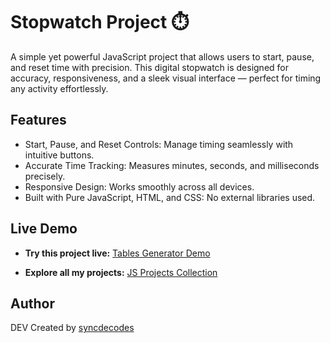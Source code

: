 # Stopwatch Project ⏱️

A simple yet powerful JavaScript project that allows users to start, pause, and reset time with precision. This digital stopwatch is designed for accuracy, responsiveness, and a sleek visual interface — perfect for timing any activity effortlessly.

## Features

- Start, Pause, and Reset Controls: Manage timing seamlessly with intuitive buttons.
- Accurate Time Tracking: Measures minutes, seconds, and milliseconds precisely.
- Responsive Design: Works smoothly across all devices.
- Built with Pure JavaScript, HTML, and CSS: No external libraries used.

## Live Demo

* **Try this project live:** [Tables Generator Demo](https://syncdecodes.github.io/JS_PROJECTS/06_STOPWATCH)

* **Explore all my projects:** [JS Projects Collection](https://syncdecodes.github.io/JS_PROJECTS/)

## Author
DEV
Created by [syncdecodes](https://github.com/syncdecodes)